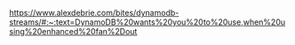 https://www.alexdebrie.com/bites/dynamodb-streams/#:~:text=DynamoDB%20wants%20you%20to%20use,when%20using%20enhanced%20fan%2Dout